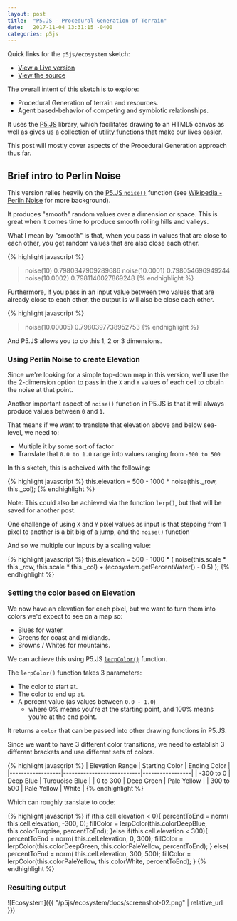 ```yaml
---
layout: post
title:  "P5.JS - Procedural Generation of Terrain"
date:   2017-11-04 13:31:15 -0400
categories: p5js
---
```


Quick links for the `p5js/ecosystem` sketch:

  * [View a Live version][live-view]
  * [View the source][main-source]

The overall intent of this sketch is to explore:
  
  * Procedural Generation of terrain and resources.
  * Agent based-behavior of competing and symbiotic relationships.

It uses the [P5.JS][p5js-home] library, which facilitates drawing to an HTML5 canvas as well as gives us a collection of [utility functions][p5js-ref] that make our lives easier.

This post will mostly cover aspects of the Procedural Generation approach thus far.

## Brief intro to Perlin Noise

This version relies heavily on the [P5.JS `noise()`][p5js-ref-noise] function (see [Wikipedia - Perlin Noise][wikipedia-perlin] for more background).

It produces "smooth" random values over a dimension or space. This is great when it comes time to produce smooth rolling hills and valleys.

What I mean by "smooth" is that, when you pass in values that are close to each other, you get random values that are also close each other.

{% highlight javascript %}
> noise(10)
0.7980347909289686
> noise(10.0001)
0.798054696949244
> noise(10.0002)
0.7981140027869248
{% endhighlight %}

Furthermore, if you pass in an input value between two values that are already close to each other, the output is will also be close each other.

{% highlight javascript %}
> noise(10.00005)
0.7980397738952753
{% endhighlight %}

And P5.JS allows you to do this 1, 2 or 3 dimensions.

### Using Perlin Noise to create Elevation 

Since we're looking for a simple top-down map in this version, we'll use the the 2-dimension option to pass in the `X` and `Y` values of each cell to obtain the noise at that point.

Another important aspect of `noise()` function in P5.JS is that it will always produce values between `0` and `1`.

That means if we want to translate that elevation above and below sea-level, we need to:
* Multiple it by some sort of factor
* Translate that `0.0 to 1.0` range into values ranging from `-500 to 500`

In this sketch, this is acheived with the following:

{% highlight javascript %}
this.elevation = 500 - 1000 * noise(this._row, this._col);
{% endhighlight %}

Note: This could also be achieved via the function `lerp()`, but that will be saved for another post.

One challenge of using `X` and `Y` pixel values as input is that stepping from 1 pixel to another is a bit big of a jump, and the `noise()` function 

And so we multiple our inputs by a scaling value:

{% highlight javascript %}
this.elevation = 500 - 1000 *
  (
    noise(this.scale * this._row, this.scale * this._col)
    + (ecosystem.getPercentWater() - 0.5)
  );
{% endhighlight %}


### Setting the color based on Elevation

We now have an elevation for each pixel, but we want to turn them into colors we'd expect to see on a map so:
  
  * Blues for water.
  * Greens for coast and midlands.
  * Browns / Whites for mountains.
  
We can achieve this using P5.JS [`lerpColor()`][p5js-ref-lerpcolor] function.

The `lerpColor()` function takes 3 parameters:

  * The color to start at.
  * The color to end up at.
  * A percent value (as values between `0.0 - 1.0`) 
    * where 0% means you're at the starting point, and 100% means you're at the end point.

It returns a `color` that can be passed into other drawing functions in P5.JS.

Since we want to have 3 different color transitions, we need to establish 3 different brackets and use different sets of colors.

{% highlight javascript %}
| Elevation Range  | Starting Color            | Ending Color    |
|------------------|---------------------------|-----------------|
| -300 to 0        | Deep Blue                 | Turquoise Blue  |
| 0 to 300         | Deep Green                | Pale Yellow     |
| 300 to 500       | Pale Yellow               | White           |
{% endhighlight %}

Which can roughly translate to code:

{% highlight javascript %}
if (this.cell.elevation < 0){
  percentToEnd = norm( this.cell.elevation, -300, 0);
  fillColor = lerpColor(this.colorDeepBlue, this.colorTurqoise, percentToEnd);
}else if(this.cell.elevation < 300){
  percentToEnd = norm( this.cell.elevation, 0, 300);
  fillColor = lerpColor(this.colorDeepGreen, this.colorPaleYellow, percentToEnd);
} else{
  percentToEnd = norm( this.cell.elevation, 300, 500);
  fillColor = lerpColor(this.colorPaleYellow, this.colorWhite, percentToEnd);
}
{% endhighlight %}

### Resulting output

![Ecosystem]({{ "/p5js/ecosystem/docs/screenshot-02.png" | relative_url }})

[main-source]: https://github.com/brianhonohan/sketchbook/tree/master/p5js/ecosystem
[live-view]: /sketchbook/p5js/ecosystem/?seed=28918&cellWidth=5&percentWater=0.4
[wikipedia-perlin]: https://en.wikipedia.org/wiki/Perlin_noise/
[p5js-home]: https://p5js.org/
[p5js-ref]: https://p5js.org/reference/
[p5js-ref-noise]: https://p5js.org/reference/#/p5/noise
[p5js-ref-lerp]: https://p5js.org/reference/#/p5/lerp
[p5js-ref-lerpcolor]: https://p5js.org/reference/#/p5/lerpColor

